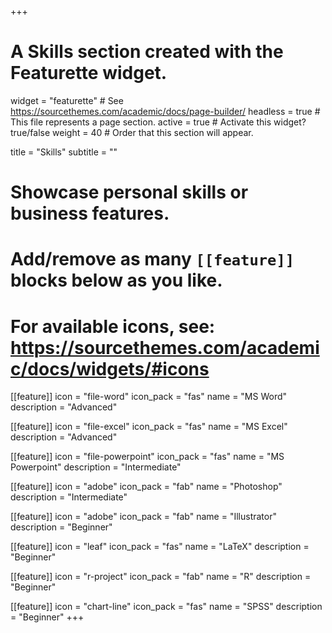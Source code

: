 +++
# A Skills section created with the Featurette widget.
widget = "featurette"  # See https://sourcethemes.com/academic/docs/page-builder/
headless = true  # This file represents a page section.
active = true  # Activate this widget? true/false
weight = 40  # Order that this section will appear.

title = "Skills"
subtitle = ""

# Showcase personal skills or business features.
# 
# Add/remove as many `[[feature]]` blocks below as you like.
# 
# For available icons, see: https://sourcethemes.com/academic/docs/widgets/#icons
  
[[feature]]
  icon = "file-word"
  icon_pack = "fas"
  name = "MS Word"
  description = "Advanced"  
  
[[feature]]
  icon = "file-excel"
  icon_pack = "fas"
  name = "MS Excel"
  description = "Advanced"
  
[[feature]]
  icon = "file-powerpoint"
  icon_pack = "fas"
  name = "MS Powerpoint"
  description = "Intermediate"

[[feature]]
  icon = "adobe"
  icon_pack = "fab"
  name = "Photoshop"
  description = "Intermediate"
  
[[feature]]
  icon = "adobe"
  icon_pack = "fab"
  name = "Illustrator"
  description = "Beginner"

[[feature]]
  icon = "leaf"
  icon_pack = "fas"
  name = "LaTeX"
  description = "Beginner"

[[feature]]
  icon = "r-project"
  icon_pack = "fab"
  name = "R"
  description = "Beginner"


[[feature]]
  icon = "chart-line"
  icon_pack = "fas"
  name = "SPSS"
  description = "Beginner"
+++
